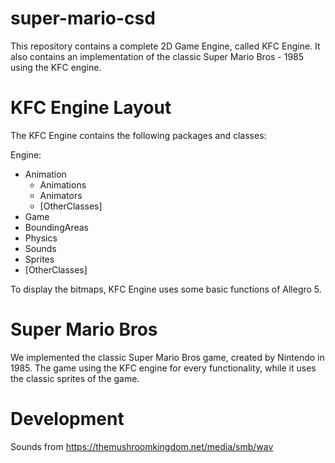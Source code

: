 # super-mario-csd
This repository contains a complete 2D Game Engine, called KFC Engine. It also contains an implementation of the classic Super Mario Bros - 1985 using the KFC engine.

# KFC Engine Layout
The KFC Engine contains the following packages and classes:

Engine:
* Animation
	* Animations
	* Animators
	* [OtherClasses]
* Game
* BoundingAreas
* Physics
* Sounds
* Sprites
* [OtherClasses]

To display the bitmaps, KFC Engine uses some basic functions of Allegro 5.

# Super Mario Bros
We implemented the classic Super Mario Bros game, created by Nintendo in 1985. The game using the KFC engine for every functionality, while it uses the classic sprites of the game. 


# Development


Sounds from https://themushroomkingdom.net/media/smb/wav